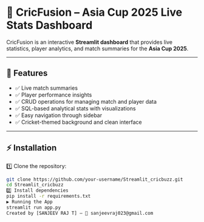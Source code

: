 # 🏏 CricFusion – Asia Cup 2025 Live Stats Dashboard

CricFusion is an interactive **Streamlit dashboard** that provides live statistics, player analytics, and match summaries for the **Asia Cup 2025**.

---

## 🚀 Features
- ✅ Live match summaries  
- ✅ Player performance insights  
- ✅ CRUD operations for managing match and player data  
- ✅ SQL-based analytical stats with visualizations  
- ✅ Easy navigation through sidebar  
- ✅ Cricket-themed background and clean interface  

---

## ⚡ Installation

1️⃣ Clone the repository:
```bash
git clone https://github.com/your-username/Streamlit_cricbuzz.git
cd Streamlit_cricbuzz
2️⃣ Install dependencies 
pip install -r requirements.txt
▶️ Running the App
streamlit run app.py
Created by [SANJEEV RAJ T] – 📧 sanjeevraj023@gmail.com
